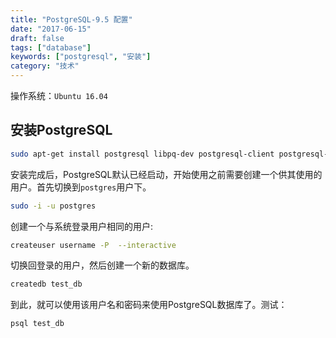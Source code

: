 ```yaml
---
title: "PostgreSQL-9.5 配置"
date: "2017-06-15"
draft: false
tags: ["database"]
keywords: ["postgresql", "安装"]
category: "技术"
---
```


操作系统：`Ubuntu 16.04`

## 安装PostgreSQL
```bash
sudo apt-get install postgresql libpq-dev postgresql-client postgresql-client-common
```
安装完成后，PostgreSQL默认已经启动，开始使用之前需要创建一个供其使用的用户。首先切换到`postgres`用户下。

```bash
sudo -i -u postgres
```

创建一个与系统登录用户相同的用户:
```bash
createuser username -P  --interactive
```

切换回登录的用户，然后创建一个新的数据库。

```bash
createdb test_db
```

到此，就可以使用该用户名和密码来使用PostgreSQL数据库了。测试：

```bash
psql test_db
```

